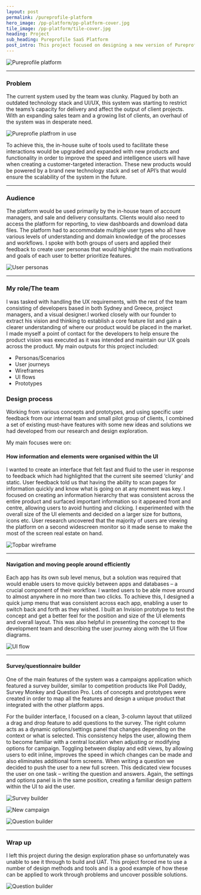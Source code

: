 ```yaml
---
layout: post
permalink: /pureprofile-platform
hero_image: /pp-platform/pp-platform-cover.jpg
tile_image: /pp-platform/tile-cover.jpg
heading: Project
sub_heading: Pureprofile SaaS Platform
post_intro: This project focused on designing a new version of Pureprofile’s proprietary SaaS platform to be used by both internal teams and clients. The delivery of this new technology would help provide an edge over their competitors, giving business marketers and researchers a more effective tool to interact with their customers.
---
```

![Pureprofile platform](/images/pp-platform/pp-platform-mockup1.jpg)
- - -
### Problem

The current system used by the team was clunky. Plagued by both an outdated technology stack and UI/UX, this system was starting to restrict the teams’s capacity for delivery and affect the output of client projects. With an expanding sales team and a growing list of clients, an overhaul of the system was in desperate need.

![Pureprofie platfrom in use](/images/pp-platform/pp-platform-mockup2.jpg)

To achieve this, the in-house suite of tools used to facilitate these interactions would be upgraded and expanded with new products and functionality in order to improve the speed and intelligence users will have when creating a customer-targeted interaction. These new products would be powered by a brand new technology stack and set of API’s that would ensure the scalability of the system in the future.
- - -

### Audience

The platform would be used primarily by the in-house team of account managers, and sale and delivery consultants. Clients would also need to access the platform for reporting, to view dashboards and download data files. The platform had to accommodate multiple user types who all have various levels of understanding and domain knowledge of the processes and workflows. I spoke with both groups of users and applied their feedback to create user personas that would highlight the main motivations and goals of each user to better prioritize features.

![User personas](/images/pp-platform/pp-platform-personas.jpg)
- - -

### My role/The team

I was tasked with handling the UX requirements, with the rest of the team consisting of developers based in both Sydney and Greece, project managers, and a visual designer.I worked closely with our founder to extract his vision and thinking to establish a core feature list and gain a clearer understanding of where our product would be placed in the market.
I made myself a point of contact for the developers to help ensure the product vision was executed as it was intended and maintain our UX goals across the product. My main outputs for this project included:

* Personas/Scenarios
* User journeys
* Wireframes
* UI flows
* Prototypes

### Design process

Working from various concepts and prototypes, and using specific user feedback from our internal team and small pilot group of clients, I combined a set of existing must-have features with some new ideas and solutions we had developed from our research and design exploration.

My main focuses were on:

#### How information and elements were organised within the UI

I wanted to create an interface that felt fast and fluid to the user in response to feedback which had highlighted that the current site seemed ‘clunky’ and static. User feedback told us that having the ability to scan pages for information quickly and know what is going on at any moment was key. I focused on creating an information hierarchy that was consistent across the entire product and surfaced important information so it appeared front and centre, allowing users to avoid hunting and clicking. I experimented with the overall size of the UI elements and decided on a larger size for buttons, icons etc. User research uncovered that the majority of users are viewing the platform on a second widescreen monitor so it made sense to make the most of the screen real estate on hand.

![Topbar wireframe](/images/pp-platform/pp-platform-nav-wf.jpg)

- - -

#### Navigation and moving people around efficiently

Each app has its own sub level menus, but a solution was required that would enable users to move quickly between apps and databases – a crucial component of their workflow.
I wanted users to be able move around to almost anywhere in no more than two clicks. To achieve this, I designed a quick jump menu that was consistent across each app, enabling a user to switch back and forth as they wished. I built an Invision prototype to test the concept and get a better feel for the position and size of the UI elements and overall layout.
This was also helpful in presenting the concept to the development team and describing the user journey along with the UI flow diagrams.

![UI flow](/images/pp-platform/pp-platform-uiflow1.jpg)
- - -

#### Survey/questionnaire builder

One of the main features of the system was a campaigns application which featured a survey builder, similar to competition products like Poll Daddy, Survey Monkey and Question Pro. Lots of concepts and prototypes were created in order to map all the features and design a unique product that integrated with the other platform apps.

For the builder interface, I focused on a clean, 3-column layout that utilized a drag and drop feature to add questions to the survey. The right column acts as a dynamic options/settings panel that changes depending on the context or what is selected.
This consistency helps the user, allowing them to become familiar with a central location when adjusting or modifying options for campaign. Toggling between display and edit views, by allowing users to edit inline, improves the speed in which changes can be made and also eliminates additional form screens. When writing a question we decided to push the user to a new full screen.
This dedicated view focuses the user on one task – writing the question and answers. Again, the settings and options panel is in the same position, creating a familiar design pattern within the UI to aid the user.

![Survey builder](/images/pp-platform/pp-platform-builder1.jpg)

![New campaign](/images/pp-platform/pp-platform-builder2.jpg)

![Question builder](/images/pp-platform/pp-platform-builder3.jpg)
- - -

### Wrap up

I left this project during the design exploration phase so unfortunately was unable to see it through to build and UAT. This project forced me to use a number of design methods and tools and is a good example of how these can be applied to work through problems and uncover possible solutions.

![Question builder](/images/pp-platform/pp-platform-mockup3.jpg)